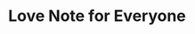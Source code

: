 ---
pid: ch823
title: Love Note for Everyone
location_transcription: Vare-Washington School
coordinates: "[-75.1528514, 39.9339705]"
zipcode: '19147'
gen_neighborhood: South Philadelphia
neighborhood: Queen Village,Bella Vista,Pennsport,Italian Market
outside_phl: 
age: '5'
age_range: "<6"
instagram: 
image_file_name: ch_823.jpg
proposal_transcription: I Love You
topic: Love
topic_summary: '0'
type: Image
keywords_other: 
credit: AJ Allah
image_labels: 
twitter: k10catoe
facebook: 
permalink: "/monuments/ch823/"
layout: item-page
---